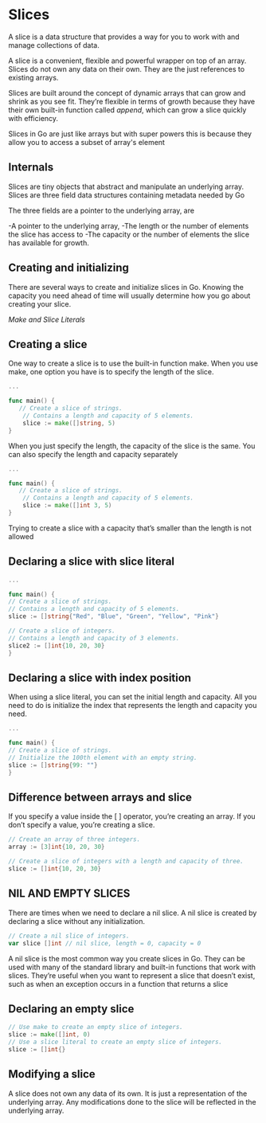 # Slices

A slice is a data structure that provides a way for you to work with and manage collections of data.

A slice is a convenient, flexible and powerful wrapper on top of an array. Slices do not own any data on their own. They are the just references to existing arrays.

Slices are built around the concept of dynamic arrays that can grow and
shrink as you see fit. They’re flexible in terms of growth because they have their own built-in function called <i>append</i>, which can grow a slice quickly with efficiency.

Slices in Go are just like arrays but with super powers this is because they allow you to access a subset of array's element

## Internals

Slices are tiny objects that abstract and manipulate an underlying array.
Slices are three field data structures containing metadata needed by Go

The three fields are a pointer to the underlying array, are

-A pointer to the underlying array,
-The length or the number of elements the slice has access to
-The capacity or the number of elements the slice has available for growth.

## Creating and initializing

There are several ways to create and initialize slices in Go. Knowing the capacity you need ahead of time will usually determine how you go about creating your slice.

*Make and Slice Literals*

## Creating a slice

One way to create a slice is to use the built-in function make. When you use make, one option you have is to specify the length of the slice.

```Go
... 

func main() {
   // Create a slice of strings.
    // Contains a length and capacity of 5 elements.
    slice := make([]string, 5)
}

```

When you just specify the length, the capacity of the slice is the same. You can also specify the length and capacity separately

```Go
... 

func main() {
   // Create a slice of strings.
    // Contains a length and capacity of 5 elements.
    slice := make([]int 3, 5)
}

```

 Trying to create a slice with a capacity that’s smaller than the length is not allowed

## Declaring a slice with slice literal

```Go
... 

func main() {
// Create a slice of strings.
// Contains a length and capacity of 5 elements.
slice := []string{"Red", "Blue", "Green", "Yellow", "Pink"}

// Create a slice of integers.
// Contains a length and capacity of 3 elements.
slice2 := []int{10, 20, 30}
}

```

## Declaring a slice with index position

When using a slice literal, you can set the initial length and capacity. All you need to do is initialize the index that represents the length and capacity you need.

```Go
... 

func main() {
// Create a slice of strings.
// Initialize the 100th element with an empty string.
slice := []string{99: ""}
}

```

## Difference between arrays and slice

If you specify a value inside the [ ] operator, you’re creating an array. If
you don’t specify a value, you’re creating a slice.

```Go
// Create an array of three integers.
array := [3]int{10, 20, 30}

// Create a slice of integers with a length and capacity of three.
slice := []int{10, 20, 30}
```

## NIL AND EMPTY SLICES

There are times when we need to declare a nil slice. A nil slice is created
by declaring a slice without any initialization.

```Go
// Create a nil slice of integers.
var slice []int // nil slice, length = 0, capacity = 0
```

A nil slice is the most common way you create slices in Go. They can be used with many of the standard library and built-in functions that work with slices. 
They’re useful when you want to represent a slice that doesn’t exist, such as when an exception occurs in a function that returns a slice

## Declaring an empty slice
```Go
// Use make to create an empty slice of integers.
slice := make([]int, 0)
// Use a slice literal to create an empty slice of integers.
slice := []int{}
```

## Modifying a slice

A slice does not own any data of its own. It is just a representation of the underlying array. Any modifications done to the slice will be reflected in the underlying array.
